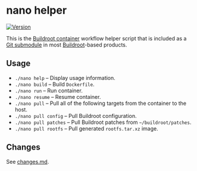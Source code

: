 nano helper
===========

[![Version][Version image]][Releases]

This is the [Buildroot container](https://github.com/Docker-nano/Buildroot) workflow helper script that is included as a [Git submodule](http://git-scm.com/book/en/v2/Git-Tools-Submodules) in most [Buildroot](https://github.com/Docker-nano/Buildroot)-based products.

Usage
-----

* `./nano help` – Display usage information.
* `./nano build` – Build `Dockerfile`.
* `./nano run` – Run container.
* `./nano resume` – Resume container.
* `./nano pull` – Pull all of the following targets from the container to the host.
* `./nano pull config` – Pull Buildroot configuration.
* `./nano pull patches` – Pull Buildroot patches from `~/buildroot/patches`. 
* `./nano pull rootfs` – Pull generated `rootfs.tar.xz` image.

Changes
-------

See [changes.md](meta/changes.md).

  [Releases]: https://github.com/Docker-nano/nano/releases
  [Version image]: http://img.shields.io/github/tag/Docker-nano/nano.svg "Latest version"
